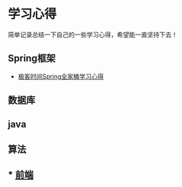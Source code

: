 # 学习心得
简单记录总结一下自己的一些学习心得，希望能一直坚持下去！
## Spring框架
* [极客时间Spring全家桶学习心得](./docs/spring/README.md)
## 数据库
## java
## 算法
## * [前端](./docs/front-end/README.md)


